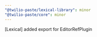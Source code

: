```yaml
---
"@twilio-paste/lexical-library": minor
"@twilio-paste/core": minor
---
```


[Lexical] added export for EditorRefPlugin
